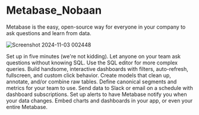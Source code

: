 # Metabase_Nobaan
Metabase is the easy, open-source way for everyone in your company to ask questions and learn from data.

![Screenshot 2024-11-03 002448](https://github.com/user-attachments/assets/c8a906ce-197f-448b-8e4a-f3ca00d4f32f)

Set up in five minutes (we're not kidding).
Let anyone on your team ask questions without knowing SQL.
Use the SQL editor for more complex queries.
Build handsome, interactive dashboards with filters, auto-refresh, fullscreen, and custom click behavior.
Create models that clean up, annotate, and/or combine raw tables.
Define canonical segments and metrics for your team to use.
Send data to Slack or email on a schedule with dashboard subscriptions.
Set up alerts to have Metabase notify you when your data changes.
Embed charts and dashboards in your app, or even your entire Metabase.


